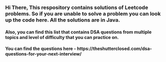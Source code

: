 <h3>Hi There, This respository contains solutions of Leetcode problems. So if you are unable to solve a problem you can look up the code here. All the solutions are in Java. </h3>

<h4>Also, you can find this list that contains DSA questions from multiple topics and level of difficulty that you can practice on.</h4>

<h4>You can find the questions here - <b>https://theshutterclosed.com/dsa-questions-for-your-next-interview/</b></h4>
